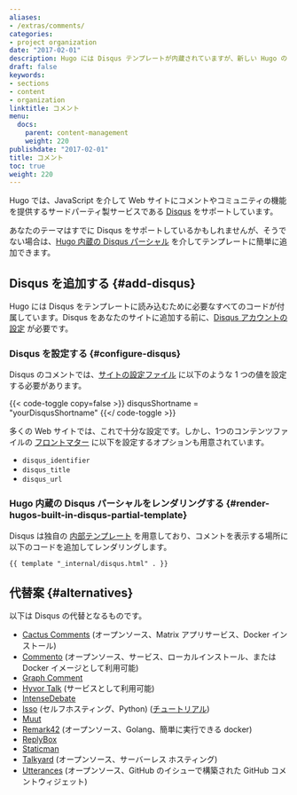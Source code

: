 ```yaml
---
aliases:
- /extras/comments/
categories:
- project organization
date: "2017-02-01"
description: Hugo には Disqus テンプレートが内蔵されていますが、新しい Hugo の Web サイトで使用できるコメントシステムはこれだけではありません。
draft: false
keywords:
- sections
- content
- organization
linktitle: コメント
menu:
  docs:
    parent: content-management
    weight: 220
publishdate: "2017-02-01"
title: コメント
toc: true
weight: 220
---
```


Hugo では、JavaScript を介して Web サイトにコメントやコミュニティの機能を提供するサードパーティ製サービスである [Disqus](https://disqus.com/) をサポートしています。

あなたのテーマはすでに Disqus をサポートしているかもしれませんが、そうでない場合は、[Hugo 内蔵の Disqus パーシャル][disquspartial] を介してテンプレートに簡単に追加できます。

## Disqus を追加する {#add-disqus}

Hugo には Disqus をテンプレートに読み込むために必要なすべてのコードが付属しています。Disqus をあなたのサイトに追加する前に、[Disqus アカウントの設定][disqussetup] が必要です。

### Disqus を設定する {#configure-disqus}

Disqus のコメントでは、[サイトの設定ファイル][configuration] に以下のような 1 つの値を設定する必要があります。

{{< code-toggle copy=false >}}
disqusShortname = "yourDisqusShortname"
{{</ code-toggle >}}

多くの Web サイトでは、これで十分な設定です。しかし、1つのコンテンツファイルの [フロントマター][front matter] に以下を設定するオプションも用意されています。

* `disqus_identifier`
* `disqus_title`
* `disqus_url`

### Hugo 内蔵の Disqus パーシャルをレンダリングする {#render-hugos-built-in-disqus-partial-template}

Disqus は独自の [内部テンプレート](templates/internal/#disqus) を用意しており、コメントを表示する場所に以下のコードを追加してレンダリングします。

```go-html-template
{{ template "_internal/disqus.html" . }}
```

## 代替案 {#alternatives}

以下は Disqus の代替となるものです。

* [Cactus Comments](https://cactus.chat/docs/integrations/hugo/) (オープンソース、Matrix アプリサービス、Docker インストール)
* [Commento](https://commento.io/) (オープンソース、サービス、ローカルインストール、または Docker イメージとして利用可能)
* [Graph Comment](https://graphcomment.com/)
* [Hyvor Talk](https://talk.hyvor.com/) (サービスとして利用可能)
* [IntenseDebate](https://intensedebate.com/)
* [Isso](https://posativ.org/isso/) (セルフホスティング、Python) ([チュートリアル][issotutorial])
* [Muut](https://muut.com/)
* [Remark42](https://remark42.com/) (オープンソース、Golang、簡単に実行できる docker)
* [ReplyBox](https://getreplybox.com/)
* [Staticman](https://staticman.net/)
* [Talkyard](https://blog-comments.talkyard.io/) (オープンソース、サーバーレス ホスティング)
* [Utterances](https://utteranc.es/) (オープンソース、GitHub のイシューで構築された GitHub コメントウィジェット)

[configuration]: /getting-started/configuration/
[disquspartial]: /templates/internal/#disqus
[disqussetup]: https://disqus.com/profile/signup/
[forum]: https://discourse.gohugo.io
[front matter]: /content-management/front-matter/
[kaijuissue]: https://github.com/spf13/kaiju/issues/new
[issotutorial]: https://stiobhart.net/2017-02-24-isso-comments/
[partials]: /templates/partials/
[MongoDB]: https://www.mongodb.com/
[tweet]: https://twitter.com/spf13
